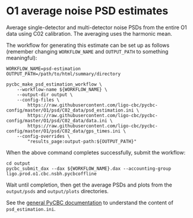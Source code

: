 # O1 average noise PSD estimates

Average single-detector and multi-detector noise PSDs from the entire O1 data
using C02 calibration. The averaging uses the harmonic mean.

The workflow for generating this estimate can be set up as follows (remember
changing `WORKFLOW_NAME` and `OUTPUT_PATH` to something meaningful):

```
WORKFLOW_NAME=psd-estimation
OUTPUT_PATH=/path/to/html/summary/directory

pycbc_make_psd_estimation_workflow \
    --workflow-name ${WORKFLOW_NAME} \
    --output-dir output \
    --config-files \
        https://raw.githubusercontent.com/ligo-cbc/pycbc-config/master/O1/psd/C02_data/psd_estimation.ini \
        https://raw.githubusercontent.com/ligo-cbc/pycbc-config/master/O1/psd/C02_data/data.ini \
        https://raw.githubusercontent.com/ligo-cbc/pycbc-config/master/O1/psd/C02_data/gps_times.ini \
    --config-overrides \
        "results_page:output-path:${OUTPUT_PATH}"
```

When the above command completes successfully, submit the workflow:

```
cd output
pycbc_submit_dax --dax ${WORKFLOW_NAME}.dax --accounting-group ligo.prod.o1.cbc.nsbh.pycbcoffline
```

Wait until completion, then get the average PSDs and plots from the `output/psds`
and `output/plots` directories.

See the [general PyCBC documentation](http://ligo-cbc.github.io/pycbc/latest/html/workflow/pycbc_make_psd_estimation_workflow.html)
to understand the content of `psd_estimation.ini`.
